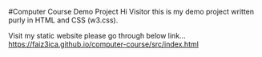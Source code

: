 #Computer Course Demo Project
Hi Visitor this is my demo project written purly in HTML and CSS (w3.css).

Visit my static website please go through below link...
https://faiz3ica.github.io/computer-course/src/index.html